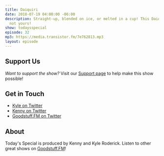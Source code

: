 ```yaml
---
title: Daiquiri
date: 2018-07-19 04:00:00 -06:00
description: Straight-up, blended on ice, or melted in a cup! This Daiquiri is *mine*,
  not yours!
show: todaysspecial
episode: 32
mp3: https://media.transistor.fm/7e762813.mp3
layout: episode
---
```


## Support Us
*Want to support the show?* Visit our [Support page](https://goodstuff.fm/support) to help make this show possible!

## Get in Touch
- [Kyle on Twitter](http://twitter.com/dogburps)
- [Kenny on Twitter](http://twitter.com/kennyroderick_)
- [Goodstuff.FM on Twitter](http://twitter.com/goodstufffm)

## About
Today's Special is produced by Kenny and Kyle Roderick. Listen to other great shows on [Goodstuff.FM](http://goodstuff.fm/shows)!
